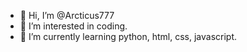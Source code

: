 - 👋 Hi, I’m @Arcticus777
- 👀 I’m interested in coding.
- 🌱 I’m currently learning python, html, css, javascript.


<!---
Arcticus777/Arcticus777 is a ✨ special ✨ repository because its `README.md` (this file) appears on your GitHub profile.
You can click the Preview link to take a look at your changes.
--->
